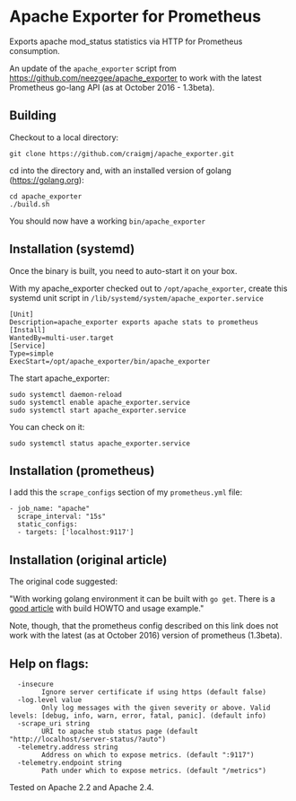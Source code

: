 # Apache Exporter for Prometheus

Exports apache mod_status statistics via HTTP for Prometheus consumption.

An update of the `apache_exporter` script from https://github.com/neezgee/apache_exporter to work with the latest Prometheus go-lang API (as at October 2016 - 1.3beta).

## Building

Checkout to a local directory:

    git clone https://github.com/craigmj/apache_exporter.git

cd into the directory and, with an installed version of golang (https://golang.org):

    cd apache_exporter
    ./build.sh

You should now have a working `bin/apache_exporter`

## Installation (systemd)

Once the binary is built, you need to auto-start it on your box.

With my apache_exporter checked out to `/opt/apache_exporter`, create this systemd unit script in `/lib/systemd/system/apache_exporter.service`

    [Unit]
    Description=apache_exporter exports apache stats to prometheus
    [Install]
    WantedBy=multi-user.target
    [Service]
    Type=simple
    ExecStart=/opt/apache_exporter/bin/apache_exporter

The start apache_exporter:

    sudo systemctl daemon-reload
    sudo systemctl enable apache_exporter.service
    sudo systemctl start apache_exporter.service

You can check on it:

    sudo systemctl status apache_exporter.service

## Installation (prometheus)

I add this the `scrape_configs` section of my `prometheus.yml` file:

    - job_name: "apache"
      scrape_interval: "15s"
      static_configs:
      - targets: ['localhost:9117']

## Installation (original article)

The original code suggested:

"With working golang environment it can be built with `go get`.  There is a [good article](https://machineperson.github.io/monitoring/2016/01/04/exporting-apache-metrics-to-prometheus.html) with build HOWTO and usage example."

Note, though, that the prometheus config described on this link does not work with the latest (as at October 2016) version of prometheus (1.3beta).

## Help on flags:

```
  -insecure
    	Ignore server certificate if using https (default false)
  -log.level value
    	Only log messages with the given severity or above. Valid levels: [debug, info, warn, error, fatal, panic]. (default info)
  -scrape_uri string
    	URI to apache stub status page (default "http://localhost/server-status/?auto")
  -telemetry.address string
    	Address on which to expose metrics. (default ":9117")
  -telemetry.endpoint string
    	Path under which to expose metrics. (default "/metrics")
```

Tested on Apache 2.2 and Apache 2.4.


